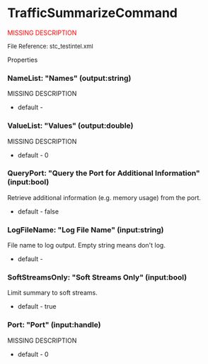 # TrafficSummarizeCommand

<font color="red">MISSING DESCRIPTION</font>

<font size="2">File Reference: stc_testintel.xml</font>

<text>Properties</text>

### NameList: "Names" (output:string)

MISSING DESCRIPTION

* default - 
### ValueList: "Values" (output:double)

MISSING DESCRIPTION

* default - 0
### QueryPort: "Query the Port for Additional Information" (input:bool)

Retrieve additional information (e.g. memory usage) from the port.

* default - false
### LogFileName: "Log File Name" (input:string)

File name to log output. Empty string means don't log.

* default - 
### SoftStreamsOnly: "Soft Streams Only" (input:bool)

Limit summary to soft streams.

* default - true
### Port: "Port" (input:handle)

MISSING DESCRIPTION

* default - 0

